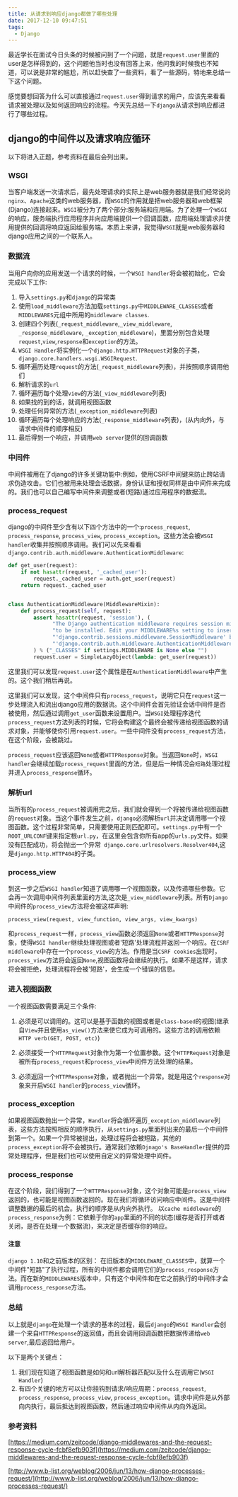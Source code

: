 ```yaml
---
title: 从请求到响应django都做了哪些处理
date: 2017-12-10 09:47:51
tags: 
  - Django
---
```

最近学长在面试今日头条的时候被问到了一个问题，就是`request.user`里面的user是怎样得到的，这个问题他当时也没有回答上来，他问我的时候我也不知道，可以说是非常的尴尬，所以赶快查了一些资料，看了一些源码，特地来总结一下这个问题。

感觉要想回答为什么可以直接通过`request.user`得到请求的用户，应该先来看看请求被处理以及如何返回响应的流程。今天先总结一下`django`从请求到响应都进行了哪些过程。
<!--more-->

## django的中间件以及请求响应循环
以下将进入正题，参考资料在最后会列出来。

### WSGI
当客户端发送一次请求后，最先处理请求的实际上是web服务器就是我们经常说的`nginx`、`Apache`这类的web服务器，而`WSGI`的作用就是把web服务器和web框架(Django)连接起来。`WSGI`被分为了两个部分:服务端和应用端。为了处理一个`WSGI`的响应，服务端执行应用程序并向应用端提供一个回调函数，应用端处理请求并使用提供的回调将响应返回给服务端。本质上来讲，我觉得`WSGI`就是web服务器和django应用之间的一个联系人。

### 数据流
当用户向你的应用发送一个请求的时候，一个`WSGI handler`将会被初始化，它会完成以下工作:
1. 导入`settings.py`和`django`的异常类
2. 使用`load_middleware`方法加载`settings.py`中`MIDDLEWARE_CLASSES`或者`MIDDLEWARES`元组中所用的`middleware classes`.
3. 创建四个列表(`_request_middleware`,`_view_middleware`, `_response_middleware`, `_exception_middleware`)，里面分别包含处理`request`,`view`,`response`和`exception`的方法。
4. `WSGI Handler`将实例化一个`django.http.HTTPRequest`对象的子类，`django.core.handlers.wsgi.WSGIRequest`.
5. 循环遍历处理`request`的方法(`_request_middleware`列表)，并按照顺序调用他们
6. 解析请求的`url`
7. 循环遍历每个处理`view`的方法(`_view_middleware`列表)
8. 如果找的到的话，就调用视图函数
9. 处理任何异常的方法(`_exception_middleware`列表)
10. 循环遍历每个处理响应的方法(`_response_middleware`列表)，(从内向外，与请求中间件的顺序相反)
11. 最后得到一个响应，并调用`web server`提供的回调函数

### 中间件
中间件被用在了django的许多关键功能中:例如，使用CSRF中间键来防止跨站请求伪造攻击。它们也被用来处理会话数据，身份认证和授权同样是由中间件来完成的。我们也可以自己编写中间件来调整或者(短路)通过应用程序的数据流。

### process_request
django的中间件至少含有以下四个方法中的一个:`process_request`, `process_response`, `process_view`, `process_exception`。这些方法会被`WSGI handler`收集并按照顺序调用。我们可以先来看看`django.contrib.auth.middleware.AuthenticationMiddleware`:
```python
def get_user(request):
    if not hasattr(request, '_cached_user'):
        request._cached_user = auth.get_user(request)
    return request._cached_user


class AuthenticationMiddleware(MiddlewareMixin):
    def process_request(self, request):
        assert hasattr(request, 'session'), (
              "The Django authentication middleware requires session middleware "
              "to be installed. Edit your MIDDLEWARE%s setting to insert "
              "'django.contrib.sessions.middleware.SessionMiddleware' before "
              "'django.contrib.auth.middleware.AuthenticationMiddleware'."
        ) % ("_CLASSES" if settings.MIDDLEWARE is None else "")
        request.user = SimpleLazyObject(lambda: get_user(request))
```
这里我们可以发现`request.user`这个属性是在`AuthenticationMiddleware`中产生的。这个我们稍后再说。

这里我们可以发现，这个中间件只有`process_request`，说明它只在`request`这一步处理流入和流出django应用的数据流。这个中间件会首先验证会话中间件是否被使用，然后通过调用`get_user`函数来设置用户。当`WSGI`处理程序迭代`process_request`方法列表的时候，它将会构建这个最终会被传递给视图函数的请求对象，并能够使你引用`request.user`。一些中间件没有`process_request`方法，在这个阶段，会被跳过。

`process_request`应该返回`None`或者`HTTPResponse`对象。当返回`None`时，`WSGI handler`会继续加载`process_request`里面的方法，但是后一种情况会`短路`处理过程并进入`process_response`循环。

### 解析url
当所有的`process_request`被调用完之后，我们就会得到一个将被传递给视图函数的`request`对象。当这个事件发生之前，`django`必须解析`url`并决定调用哪一个视图函数。这个过程非常简单，只需要使用正则匹配即可。`settings.py`中有一个`ROOT_URLCONF`键来指定根`url.py`，在这里会包含你所有app的`urls.py`文件。如果没有匹配成功，将会抛出一个异常` django.core.urlresolvers.Resolver404`,这是`django.http.HTTP404`的子类。

### process_view
到这一步之后`WSGI handler`知道了调用哪一个视图函数，以及传递哪些参数。它会再一次调用中间件列表里面的方法,这次是`_view_middleware`列表。所有`Django`中间件的`process_view`方法将会被这样声明:

`process_view(request, view_function, view_args, view_kwargs)`

和`process_request`一样，`process_view`函数必须返回`None`或者`HTTPResponse`对象，使得`WSGI handler`继续处理视图或者'短路'处理流程并返回一个响应。在`CSRF middleware`中存在一个`process_view`的方法。作用是当`CSRF cookies`出现时，`process_view`方法将会返回`None`,视图函数将会继续的执行。如果不是这样，请求将会被拒绝，处理流程将会被'短路'，会生成一个错误的信息。

### 进入视图函数
一个视图函数需要满足三个条件:
1. 必须是可以调用的。这可以是基于函数的视图或者是`class-based`的视图(继承自`View`并且使用`as_view()`方法来使它成为可调用的。这些方法的调用依赖`HTTP verb(GET, POST, etc)`)

2. 必须接受一个`HTTPRequest`对象作为第一个位置参数。这个`HTTPRequest`对象是被所有`process_request`和`process_view`中间件方法处理的结果。

3. 必须返回一个`HTTPResponse`对象，或者抛出一个异常。就是用这个`response`对象来开启`WSGI handler`的`process_view`循环。

### process_exception
如果视图函数抛出一个异常，`Handler`将会循环遍历`_exception_middleware`列表，这些方法按照相反的顺序执行，从`settings.py`里面列出来的最后一个中间件到第一个。如果一个异常被抛出，处理过程将会被短路，其他的`process_exception`将不会被执行。通常我们依赖`Djnago's BaseHandler`提供的异常处理程序，但是我们也可以使用自定义的异常处理中间件。

### process_response
在这个阶段，我们得到了一个`HTTPResponse`对象，这个对象可能是`process_view`返回的，也可能是视图函数返回的。现在我们将循环访问响应中间件。这是中间件调整数据的最后的机会。执行的顺序是从内向外执行。
以`cache middleware`的`process_response`为例：它依赖于你的`app`里面的不同的状态(缓存是否打开或者关闭，是否在处理一个数据流)，来决定是否缓存你的响应。

#### 注意
`django 1.10`和之前版本的区别：
在旧版本的`MIDDLEWARE_CLASSES`中，就算一个中间件"短路"了执行过程，所有的中间件都会调用它们的`process_response`方法。而在新的`MIDDLEWARES`版本中，只有这个中间件和在它之前执行的中间件才会调用`process_response`方法。

### 总结
以上就是`django`在处理一个请求的基本的过程，最后`django`的`WSGI Handler`会创建一个来自`HTTPResponse`的返回值，而且会调用回调函数把数据传递给`web server`,最后返回给用户。

以下是两个关键点：
1. 我们现在知道了视图函数是如何和url解析器匹配以及什么在调用它(`WSGI Handler`)
2. 有四个关键的地方可以让你挂钩到请求/响应周期：`process_request`, `process_response`, `process_view`, `process_exception`。请求中间件是从外部向内执行，最后抵达到视图函数，然后通过响应中间件从内向外返回。

### 参考资料

[https://medium.com/zeitcode/django-middlewares-and-the-request-response-cycle-fcbf8efb903f](https://medium.com/zeitcode/django-middlewares-and-the-request-response-cycle-fcbf8efb903f)

[http://www.b-list.org/weblog/2006/jun/13/how-django-processes-request/](http://www.b-list.org/weblog/2006/jun/13/how-django-processes-request/)
